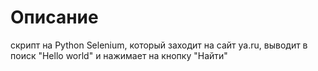 # Описание


скрипт на Python Selenium, который заходит на сайт ya.ru, выводит в поиск "Hello world"  и нажимает на кнопку "Найти"